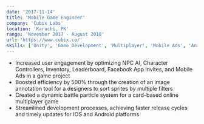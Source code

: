 ```yaml
---
date: '2017-11-14'
title: 'Mobile Game Engineer'
company: 'Cubix Labs'
location: 'Karachi, PK'
range: 'November 2017 - August 2018'
url: 'https://www.cubix.co/'
skills: ['Unity', 'Game Development', 'Multiplayer', 'Mobile Ads', 'Animation']
---
```


- Increased user engagement by optimizing NPC AI, Character Controllers, Inventory, Leaderboard, Facebook App Invites, and Mobile Ads in a game project
- Boosted efficiency by 500% through the creation of an image annotation tool for a designers to sort sprites by multiple filters
- Created a dynamic battle particle system for a card-based online multiplayer game
- Streamlined development processes, achieving faster release cycles and timely updates for IOS and Android
  platforms
